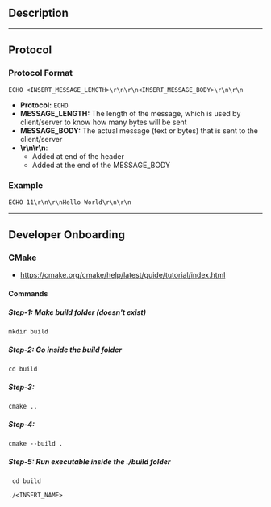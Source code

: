 ## Description


---
## Protocol

### Protocol Format

    ECHO <INSERT_MESSAGE_LENGTH>\r\n\r\n<INSERT_MESSAGE_BODY>\r\n\r\n

* **Protocol:** `ECHO`
* **MESSAGE_LENGTH:** The length of the message, which is used by client/server to know how many bytes will be sent
* **MESSAGE_BODY:** The actual message (text or bytes) that is sent to the client/server
* **\r\n\r\n**:
  * Added at end of the header
  * Added at the end of the MESSAGE_BODY

### Example

    ECHO 11\r\n\r\nHello World\r\n\r\n

---
## Developer Onboarding 

### CMake

* https://cmake.org/cmake/help/latest/guide/tutorial/index.html

#### Commands

##### Step-1: Make build folder (doesn't exist)

    mkdir build

##### Step-2: Go inside the build folder
    
    cd build

##### Step-3: 

    cmake ..

##### Step-4: 

    cmake --build .

##### Step-5: Run executable inside the ./build folder

     cd build 

    ./<INSERT_NAME>